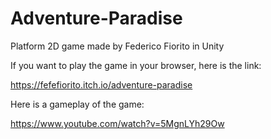 # Adventure-Paradise
 Platform 2D game made by Federico Fiorito in Unity
 
 If you want to play the game in your browser, here is the link:
 
 https://fefefiorito.itch.io/adventure-paradise
 
 Here is a gameplay of the game:
 
 https://www.youtube.com/watch?v=5MgnLYh29Ow
